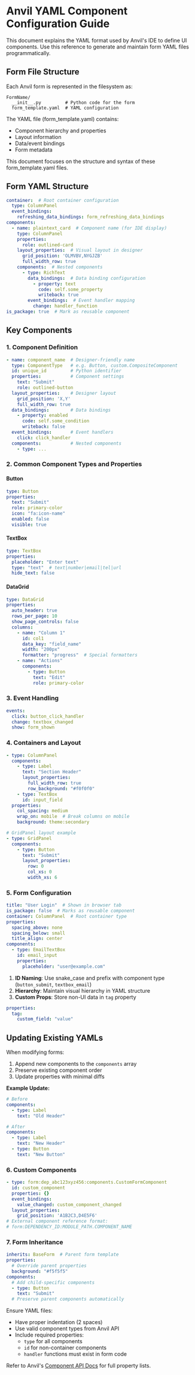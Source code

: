 # Anvil YAML Component Configuration Guide

This document explains the YAML format used by Anvil's IDE to define UI components. Use this reference to generate and maintain form YAML files programmatically.

## Form File Structure
Each Anvil form is represented in the filesystem as:
```
FormName/
  __init__.py         # Python code for the form
  form_template.yaml  # YAML configuration 
```

The YAML file (form_template.yaml) contains:
- Component hierarchy and properties
- Layout information
- Data/event bindings
- Form metadata

This document focuses on the structure and syntax of these form_template.yaml files.

## Form YAML Structure
```yaml
container:  # Root container configuration
  type: ColumnPanel
  event_bindings: 
    refreshing_data_bindings: form_refreshing_data_bindings
components:
  - name: plaintext_card  # Component name (for IDE display)
    type: ColumnPanel
    properties: 
      role: outlined-card
    layout_properties:  # Visual layout in designer
      grid_position: 'OLMVBV,NYGJZB' 
      full_width_row: true
    components:  # Nested components
      - type: RichText
        data_bindings:  # Data binding configuration
          - property: text
            code: self.some_property
            writeback: true
        event_bindings:  # Event handler mapping
          change: handler_function
is_package: true  # Mark as reusable component
```

## Key Components

### 1. Component Definition
```yaml
- name: component_name  # Designer-friendly name
  type: ComponentType   # e.g. Button, custom.CompositeComponent
  id: unique_id         # Python identifier
  properties:           # Component settings
    text: "Submit"
    role: outlined-button
  layout_properties:    # Designer layout
    grid_position: 'X,Y' 
    full_width_row: true
  data_bindings:        # Data bindings
    - property: enabled
      code: self.some_condition 
      writeback: false
  event_bindings:       # Event handlers
    click: click_handler
  components:           # Nested components
    - type: ...
```

### 2. Common Component Types and Properties

#### Button
```yaml
type: Button
properties:
  text: "Submit"
  role: primary-color
  icon: "fa:icon-name"
  enabled: false
  visible: true
```

#### TextBox 
```yaml
type: TextBox
properties:
  placeholder: "Enter text"
  type: "text"  # text|number|email|tel|url
  hide_text: false
```

#### DataGrid
```yaml
type: DataGrid
properties:
  auto_header: true
  rows_per_page: 10
  show_page_controls: false
  columns:
    - name: "Column 1"
      id: col1
      data_key: "field_name" 
      width: "200px"
      formatter: "progress"  # Special formatters
    - name: "Actions"
      components:
        - type: Button
          text: "Edit"
          role: primary-color
```

### 3. Event Handling
```yaml
events:
  click: button_click_handler
  change: textbox_changed
  show: form_shown
```

### 4. Containers and Layout
```yaml
- type: ColumnPanel
  components:
    - type: Label
      text: "Section Header"
      layout_properties:
        full_width_row: true
        row_background: "#f0f0f0"
    - type: TextBox
      id: input_field
  properties:
    col_spacing: medium
    wrap_on: mobile  # Break columns on mobile
    background: theme:secondary

# GridPanel layout example
- type: GridPanel
  components:
    - type: Button
      text: "Submit"
      layout_properties:
        row: 0
        col_xs: 0
        width_xs: 6
```

### 5. Form Configuration
```yaml
title: "User Login"  # Shown in browser tab
is_package: false  # Marks as reusable component
container: ColumnPanel  # Root container type
properties:
  spacing_above: none
  spacing_below: small
  title_align: center
components:
  - type: EmailTextBox
    id: email_input
    properties:
      placeholder: "user@example.com"
```
1. **ID Naming**: Use snake_case and prefix with component type (`button_submit`, `textbox_email`)
2. **Hierarchy**: Maintain visual hierarchy in YAML structure
3. **Custom Props**: Store non-UI data in `tag` property
```yaml
properties:
  tag:
    custom_field: "value"
```

## Updating Existing YAMLs
When modifying forms:
1. Append new components to the `components` array
2. Preserve existing component order
3. Update properties with minimal diffs

**Example Update:**
```yaml
# Before
components:
  - type: Label
    text: "Old Header"

# After  
components:
  - type: Label
    text: "New Header"
  - type: Button
    text: "New Button"
```

### 6. Custom Components
```yaml
- type: form:dep_abc123xyz456:components.CustomFormComponent
  id: custom_component
  properties: {}
  event_bindings:
    value_changed: custom_component_changed
  layout_properties:
    grid_position: 'A1B2C3,D4E5F6'
# External component reference format:
# form:DEPENDENCY_ID:MODULE_PATH.COMPONENT_NAME
```

### 7. Form Inheritance
```yaml
inherits: BaseForm  # Parent form template
properties:
  # Override parent properties
  background: "#f5f5f5"  
components:
  # Add child-specific components
  - type: Button
    text: "Submit"
  # Preserve parent components automatically
```
Ensure YAML files:
- Have proper indentation (2 spaces)
- Use valid component types from Anvil API
- Include required properties:
  - `type` for all components
  - `id` for non-container components
  - `handler` functions must exist in form code

Refer to Anvil's [Component API Docs](https://anvil.works/docs/api/anvil) for full property lists.
